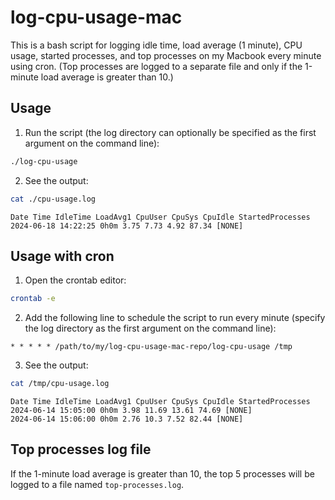 # log-cpu-usage-mac

This is a bash script for logging idle time, load average (1 minute), CPU usage, started processes, and top processes on my Macbook every minute using cron. (Top processes are logged to a separate file and only if the 1-minute load average is greater than 10.)

## Usage

1. Run the script (the log directory can optionally be specified as the first argument on the command line):

``` sh
./log-cpu-usage
```

2. See the output:

``` sh
cat ./cpu-usage.log
```

```
Date Time IdleTime LoadAvg1 CpuUser CpuSys CpuIdle StartedProcesses
2024-06-18 14:22:25 0h0m 3.75 7.73 4.92 87.34 [NONE]
```

## Usage with cron

1. Open the crontab editor:

``` sh
crontab -e
```

2. Add the following line to schedule the script to run every minute (specify the log directory as the first argument on the command line):

```
* * * * * /path/to/my/log-cpu-usage-mac-repo/log-cpu-usage /tmp
```

3. See the output:

``` sh
cat /tmp/cpu-usage.log
```

```
Date Time IdleTime LoadAvg1 CpuUser CpuSys CpuIdle StartedProcesses
2024-06-14 15:05:00 0h0m 3.98 11.69 13.61 74.69 [NONE]
2024-06-14 15:06:00 0h0m 2.76 10.3 7.52 82.44 [NONE]
```

## Top processes log file

If the 1-minute load average is greater than 10, the top 5 processes will be logged to a file named `top-processes.log`.
